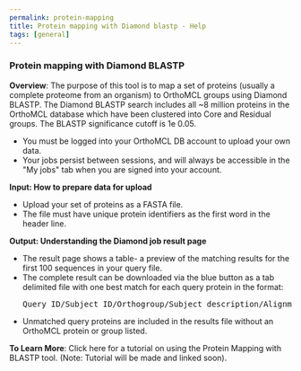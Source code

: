 ```yaml
---
permalink: protein-mapping
title: Protein mapping with Diamond blastp - Help
tags: [general]
---
```


<!-- no need for a title in this page -->

<div class="static-content">
  <h3>Protein mapping with Diamond BLASTP</h3>

  <p><b>Overview</b>: The purpose of this tool is to map a set of proteins (usually a complete proteome from an organism) to OrthoMCL groups using Diamond BLASTP. The Diamond BLASTP search includes all ~8 million proteins in the OrthoMCL database which have been clustered into Core and Residual groups. The BLASTP significance cutoff is 1e 0.05.
  <ul>
  <li>You must be logged into your OrthoMCL DB account to upload your own data.</li>
  <li>Your jobs persist between sessions, and will always be accessible in the "My jobs" tab when you are signed into your account.</li>
  </ul>
  </p>

  <p><b>Input: How to prepare data for upload</b>
  <ul>
  <li>Upload your set of proteins as a FASTA file.</li>
  <li>The file must have unique protein identifiers as the first word in the header line.</li>
  </ul>
  </p>

  <p><b>Output: Understanding the Diamond job result page</b>
  <ul>
  <li>The result page shows a table- a preview of the matching results for the first 100 sequences in your query file.</li>
  <li>The complete result can be downloaded via the blue button as a tab delimited file with one best match for each query protein in the format:
    <pre>Query_ID/Subject_ID/Orthogroup/Subject_description/Alignment_length/Percent_identity/e-value</pre>
  </li>
  <li>Unmatched query proteins are included in the results file without an OrthoMCL protein or group listed.</li>
  </ul>
  </p>

  <p> <b>To Learn More</b>: Click here for a tutorial on using the Protein Mapping with BLASTP tool. (Note: Tutorial will be made and linked soon).
  </p>
</div>
